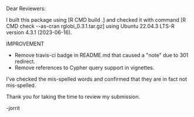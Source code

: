 Dear Reviewers:

I built this package using [R CMD build .] and checked it with command [R CMD check --as-cran rglobi_0.3.1.tar.gz] using Ubuntu 22.04.3 LTS-R version 4.3.1 (2023-06-16). 

IMPROVEMENT
 * Remove travis-ci badge in README.md that caused a "note" due to 301 redirect.
 * Remove references to Cypher query support in vignettes.

I've checked the mis-spelled words and confirmed that they are in fact not mis-spelled. 

Thank you for taking the time to review my submission.

-jorrit
